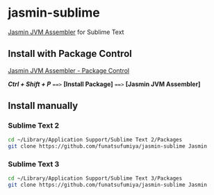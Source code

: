 # jasmin-sublime

[Jasmin JVM Assembler](http://jasmin.sourceforge.net/) for Sublime Text 

## Install with Package Control

[Jasmin JVM Assembler - Package Control](https://sublime.wbond.net/packages/Jasmin%20JVM%20Assembler)

***Ctrl + Shift + P*** ` ==> ` **[Install Package]** ` ==> ` **[Jasmin JVM Assembler]**

## Install manually

### Sublime Text 2

```sh
cd ~/Library/Application Support/Sublime Text 2/Packages
git clone https://github.com/funatsufumiya/jasmin-sublime Jasmin
```

### Sublime Text 3

```sh
cd ~/Library/Application Support/Sublime Text 3/Packages
git clone https://github.com/funatsufumiya/jasmin-sublime Jasmin
```
